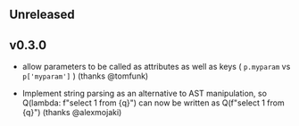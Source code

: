 ## Unreleased

## v0.3.0
 - allow parameters to be called as attributes as well as keys
	( `p.myparam` vs `p['myparam']` ) (thanks @tomfunk)

 - Implement string parsing as an alternative to AST manipulation, so Q(lambda: f"select 1 from {q}") can now be written as Q(f"select 1 from {q}") (thanks @alexmojaki)
